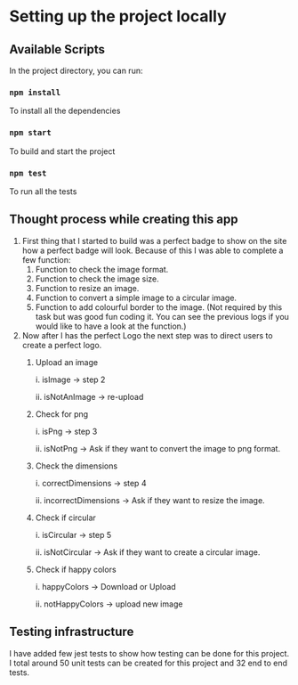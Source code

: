 # Setting up the project locally

## Available Scripts

In the project directory, you can run:

### `npm install`

To install all the dependencies

### `npm start`

To build and start the project

### `npm test`

To run all the tests

## Thought process while creating this app

1. First thing that I started to build was a perfect badge to show on the site how a perfect badge will look. Because of this I was able to complete a few function:
   1. Function to check the image format.
   2. Function to check the image size.
   3. Function to resize an image.
   4. Function to convert a simple image to a circular image.
   5. Function to add colourful border to the image. (Not required by this task but was good fun coding it. You can see the previous logs if you would like to have a look at the function.)
2. Now after I has the perfect Logo the next step was to direct users to create a perfect logo.
   1. Upload an image

      i. isImage -> step 2

      ii. isNotAnImage -> re-upload

   2. Check for png

      i. isPng -> step 3

      ii. isNotPng -> Ask if they want to convert the image to png format.

   3. Check the dimensions

      i. correctDimensions -> step 4

      ii. incorrectDimensions -> Ask if they want to resize the image.

   4. Check if circular

      i. isCircular -> step 5

      ii. isNotCircular -> Ask if they want to create a circular image.

   5. Check if happy colors

      i. happyColors -> Download or Upload

      ii. notHappyColors -> upload new image

## Testing infrastructure

I have added few jest tests to show how testing can be done for this project. I total around 50 unit tests can be created for this project and 32 end to end tests.
